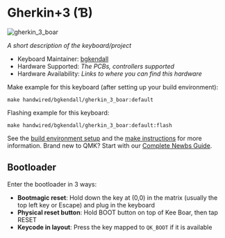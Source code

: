 # Gherkin+3 (Ɓ︎)

![gherkin_3_boar](https://i.redd.it/l1xtqsrfv1o91.jpg)

*A short description of the keyboard/project*

* Keyboard Maintainer: [bgkendall](https://github.com/bgkendall)
* Hardware Supported: *The PCBs, controllers supported*
* Hardware Availability: *Links to where you can find this hardware*

Make example for this keyboard (after setting up your build environment):

    make handwired/bgkendall/gherkin_3_boar:default

Flashing example for this keyboard:

    make handwired/bgkendall/gherkin_3_boar:default:flash

See the [build environment setup](https://docs.qmk.fm/#/getting_started_build_tools) and the [make instructions](https://docs.qmk.fm/#/getting_started_make_guide) for more information. Brand new to QMK? Start with our [Complete Newbs Guide](https://docs.qmk.fm/#/newbs).

## Bootloader

Enter the bootloader in 3 ways:

* **Bootmagic reset**: Hold down the key at (0,0) in the matrix (usually the top left key or Escape) and plug in the keyboard
* **Physical reset button**: Hold BOOT button on top of Kee Boar, then tap RESET
* **Keycode in layout**: Press the key mapped to `QK_BOOT` if it is available
